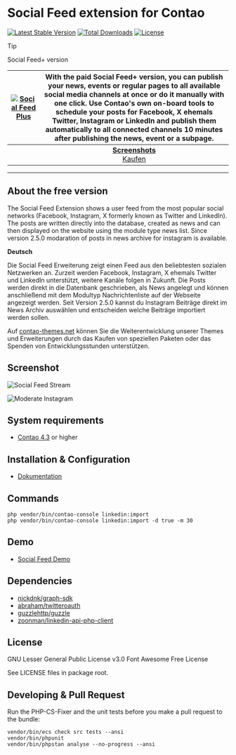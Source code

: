 Social Feed extension for Contao
============================================================

[![Latest Stable Version](https://poser.pugx.org/pdir/social-feed-bundle/v/stable)](https://packagist.org/packages/pdir/social-feed-bundle)
[![Total Downloads](https://poser.pugx.org/pdir/social-feed-bundle/downloads)](https://packagist.org/packages/pdir/social-feed-bundle)
[![License](https://poser.pugx.org/pdir/social-feed-bundle/license)](https://packagist.org/packages/pdir/social-feed-bundle)

> [!TIP]
> Social Feed+ version

| [![Social Feed Plus](https://pdir.de/assets/images/f/pdir_icon_socialfeed_plus-0c93e4f1.svg)](https://pdir.de/socialfeed+) | With the paid Social Feed+ version, you can publish your news, events or regular pages to all available social media channels at once or do it manually with one click. Use Contao's own on-board tools to schedule your posts for Facebook, X ehemals Twitter, Instagram or LinkedIn and publish them automatically to all connected channels 10 minutes after publishing the news, event or a subpage. |
|:--------------------------------------------------------------------------------------------------------------------------:|:--------------------------------------------------------------------------------------------------------------------------------------------------------------------------------------------------------------------------------------------------------------------------------------------------------------------------------------------------------------------------------------------------------:|
|                                                                                                                            |                                                                                                                                                [**Screenshots**](https://pdir.de/socialfeed+#screenshots) <br> [Kaufen](https://pdir.de/socialfeed+#buy)                                                                                                                                                 |

-------------------------

About the free version
-----

The Social Feed Extension shows a user feed from the most popular social
networks (Facebook, Instagram, X formerly known as Twitter and LinkedIn). The posts are written directly
into the database, created as news and can then displayed on the website
using the module type news list. Since version 2.5.0 modaration of posts
in news archive for instagram is available.

**Deutsch**

Die Social Feed Erweiterung zeigt einen Feed aus den beliebtesten sozialen
Netzwerken an. Zurzeit werden Facebook, Instagram, X ehemals Twitter und LinkedIn unterstützt,
weitere Kanäle folgen in Zukunft. Die Posts werden direkt in die Datenbank
geschrieben, als News angelegt und können anschließend mit dem Modultyp
Nachrichtenliste auf der Webseite angezeigt werden. Seit Version 2.5.0
kannst du Instagram Beiträge direkt im News Archiv auswählen und entscheiden
welche Beiträge importiert werden sollen.


Auf [contao-themes.net](https://contao-themes.net/sponsoring.html?isorc=3) können Sie die Weiterentwicklung unserer Themes und Erweiterungen durch das Kaufen von speziellen Paketen oder das Spenden von Entwicklungsstunden unterstützen.


Screenshot
-----------
![Social Feed Stream](https://pdir.de/files/pdir/01_inhalte/social_feed_demo.png "Social Feed Stream Example")

![Moderate Instagram](https://pdir.de/files/pdir/01_inhalte/moderiere-instagram-im-backend.png "Moderate Instagram Example")

System requirements
-------------------

* [Contao 4.3](https://github.com/contao/contao-bundle) or higher

Installation & Configuration
----------------------------
* [Dokumentation](https://pdir.de/docs/de/contao/extensions/socialfeed/)

Commands
----------------------------

    php vendor/bin/contao-console linkedin:import
    php vendor/bin/contao-console linkedin:import -d true -m 30


Demo
----------------------------
* [Social Feed Demo](https://demo.pdir.de/social-feed.html)

Dependencies
------------

- [nickdnk/graph-sdk](https://github.com/nickdnk/php-graph-sdk)
- [abraham/twitteroauth](https://github.com/abraham/twitteroauth)
- [guzzlehttp/guzzle](https://github.com/guzzle/guzzle)
- [zoonman/linkedin-api-php-client](https://github.com/zoonman/linkedin-api-php-client)

License
-------
GNU Lesser General Public License v3.0
Font Awesome Free License

See LICENSE files in package root.

Developing & Pull Request
-------

Run the PHP-CS-Fixer and the unit tests before you make a pull request to the bundle:

    vendor/bin/ecs check src tests --ansi
    vendor/bin/phpunit
    vendor/bin/phpstan analyse --no-progress --ansi
